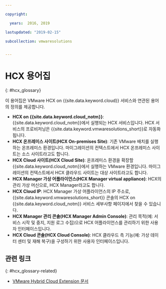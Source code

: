 ```yaml
---

copyright:

  years:  2016, 2019

lastupdated: "2019-02-15"

subcollection: vmwaresolutions


---
```


# HCX 용어집
{: #hcx_glossary}

이 용어집은 VMware HCX on {{site.data.keyword.cloud}} 서비스와 연관된 용어의 정의를 제공합니다.

* **HCX on {{site.data.keyword.cloud_notm}}**: {{site.data.keyword.cloud_notm}}에서 실행되는 HCX 서비스입니다. HCX 서비스의 프로비저닝은 {{site.data.keyword.vmwaresolutions_short}}로 자동화됩니다.
* **HCX 온프레미스 사이트(HCX On-premises Site)**: 기존 VMware 배치를 실행하는 온프레미스 환경입니다. 마이그레이션의 컨텍스트에서 HCX 온프레미스 사이트는 소스 사이트라고도 합니다.
* **HCX Cloud 사이트(HCX Cloud Site)**: 온프레미스 환경을 확장할 {{site.data.keyword.cloud_notm}}에서 실행하는 VMware 환경입니다. 마이그레이션의 컨텍스트에서 HCX 클라우드 사이트는 대상 사이트라고도 합니다.
* **HCX Manager 가상 어플라이언스(HCX Manager virtual appliance)**: HCX의 관리 가상 머신으로, HCX Manager라고도 합니다.
* **HCX Cloud IP**: HCX Manager 가상 어플라이언스의 IP 주소로, {{site.data.keyword.vmwaresolutions_short}} 콘솔의 HCX on {{site.data.keyword.cloud_notm}} 서비스 세부사항 페이지에서 찾을 수 있습니다.
* **HCX Manager 관리 콘솔(HCX Manager Admin Console)**: 관리 목적(예: 서비스 시작 및 중지, 지원 로그 수집)으로 HCX 어플라이언스를 관리하기 위한 사용자 인터페이스입니다.
* **HCX Cloud 콘솔(HCX Cloud Console)**: HCX 클라우드 측 기능(예: 가상 데이터 센터 및 재해 복구)을 구성하기 위한 사용자 인터페이스입니다.

## 관련 링크
{: #hcx_glossary-related}

* [VMware Hybrid Cloud Extension 문서](https://cloud.vmware.com/vmware-hcx/resources)
